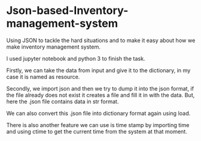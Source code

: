 # Json-based-Inventory-management-system
Using JSON to tackle the hard situations and to make it easy about how we make inventory management system.

I used jupyter notebook and python 3 to finish the task.

Firstly, we can take the data from input and give it to the dictionary, in my case it is named as resource.

Secondly, we import json and then we try to dump it into the json format,
if the file already does not exist it creates a file and fill it in with the data.
But, here the .json file contains data in str format.

We can also convert this .json file into dictionary format again using load.

There is also another feature we can use is time stamp by importing time and using ctime to get the current time from the system
at that moment.
